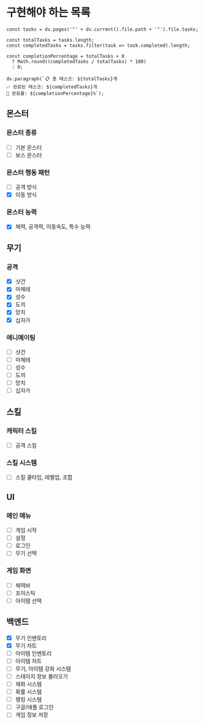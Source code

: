 # 구현해야 하는 목록
```dataviewjs
const tasks = dv.pages('"' + dv.current().file.path + '"').file.tasks;

const totalTasks = tasks.length;
const completedTasks = tasks.filter(task => task.completed).length;

const completionPercentage = totalTasks > 0 
  ? Math.round((completedTasks / totalTasks) * 100) 
  : 0;

dv.paragraph(`📋 총 태스크: ${totalTasks}개
✅ 완료된 태스크: ${completedTasks}개
🚀 완료율: ${completionPercentage}%`);
```
## 몬스터
### 몬스터 종류
- [ ] 기본 몬스터
- [ ] 보스 몬스터
### 몬스터 행동 패턴
- [ ] 공격 방식
- [x] 이동 방식
### 몬스터 능력
- [x] 체력, 공격력, 이동속도, 특수 능력 

## 무기
### 공격
- [x] 샷건
- [x] 마체테
- [x] 성수
- [x] 도끼
- [x] 망치
- [x] 십자가
### 애니메이팅
- [ ] 샷건
- [ ] 마체테
- [ ] 성수
- [ ] 도끼
- [ ] 망치
- [ ] 십자가

## 스킬
### 캐릭터 스킬
- [ ] 공격 스킬
### 스킬 시스템
- [ ] 스킬 쿨타임, 레벨업, 조합

## UI
### 메인 메뉴
- [ ] 게임 시작
- [ ] 설정
- [ ] 로그인
- [ ] 무기 선택
### 게임 화면
- [ ] 체력바
- [ ] 조이스틱
- [ ] 아이템 선택

## 백엔드
- [x] 무기 인벤토리
- [x] 무기 차트
- [ ] 아이템 인벤토리
- [ ] 아이템 차트
- [ ] 무기, 아이템 강화 시스템
- [ ] 스테이지 정보 불러오기
- [ ] 재화 시스템
- [ ] 확률 시스템
- [ ] 랭킹 시스템
- [ ] 구글/애플 로그인
- [ ] 게임 정보 저장 